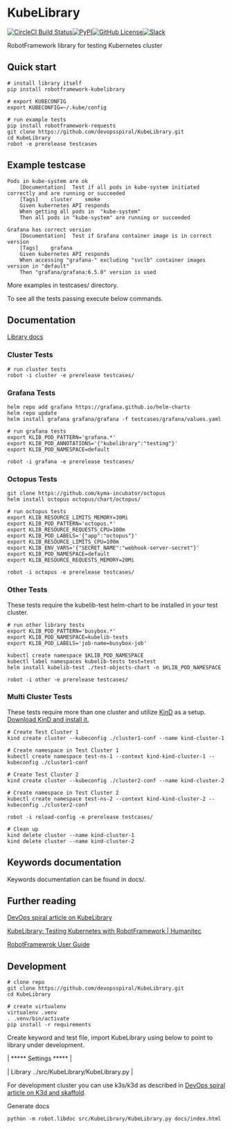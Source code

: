 # KubeLibrary
[![CircleCI Build Status](https://circleci.com/gh/devopsspiral/KubeLibrary.svg?style=shield)](https://circleci.com/gh/devopsspiral/KubeLibrary)[![PyPI](https://img.shields.io/pypi/v/robotframework-kubelibrary)](https://pypi.org/project/robotframework-kubelibrary/)[![GitHub License](https://img.shields.io/badge/license-MIT-lightgrey.svg)](https://raw.githubusercontent.com/devopsspiral/k3d-orb/master/LICENSE)[![Slack](https://img.shields.io/badge/slack-robotframework%2F%23kubernetes-blue)](https://robotframework.slack.com/archives/C017AKKS06R)


RobotFramework library for testing Kubernetes cluster

## Quick start

```
# install library itself
pip install robotframework-kubelibrary

# export KUBECONFIG
export KUBECONFIG=~/.kube/config

# run example tests
pip install robotframework-requests
git clone https://github.com/devopsspiral/KubeLibrary.git
cd KubeLibrary
robot -e prerelease testcases
```

## Example testcase

```
Pods in kube-system are ok
    [Documentation]  Test if all pods in kube-system initiated correctly and are running or succeeded
    [Tags]    cluster    smoke
    Given kubernetes API responds
    When getting all pods in  "kube-system"
    Then all pods in "kube-system" are running or succeeded

Grafana has correct version
    [Documentation]  Test if Grafana container image is in correct version
    [Tags]    grafana
    Given kubernetes API responds
    When accessing "grafana-" excluding "svclb" container images version in "default"
    Then "grafana/grafana:6.5.0" version is used

```

More examples in testcases/ directory.

To see all the tests passing execute below commands.

## Documentation

[Library docs](http://devopsspiral.com/KubeLibrary/)


### Cluster Tests
```
# run cluster tests
robot -i cluster -e prerelease testcases/
```

### Grafana Tests
```
helm repo add grafana https://grafana.github.io/helm-charts
helm repo update
helm install grafana grafana/grafana -f testcases/grafana/values.yaml

# run grafana tests
export KLIB_POD_PATTERN='grafana.*'
export KLIB_POD_ANNOTATIONS='{"kubelibrary":"testing"}'
export KLIB_POD_NAMESPACE=default

robot -i grafana -e prerelease testcases/
```

### Octopus Tests
```
git clone https://github.com/kyma-incubator/octopus
helm install octopus octopus/chart/octopus/

# run octopus tests
export KLIB_RESOURCE_LIMITS_MEMORY=30Mi
export KLIB_POD_PATTERN='octopus.*'
export KLIB_RESOURCE_REQUESTS_CPU=100m
export KLIB_POD_LABELS='{"app":"octopus"}'
export KLIB_RESOURCE_LIMITS_CPU=100m
export KLIB_ENV_VARS='{"SECRET_NAME":"webhook-server-secret"}'
export KLIB_POD_NAMESPACE=default
export KLIB_RESOURCE_REQUESTS_MEMORY=20Mi

robot -i octopus -e prerelease testcases/
```

### Other Tests
These tests require the kubelib-test helm-chart to be installed in your test cluster.
```
# run other library tests
export KLIB_POD_PATTERN='busybox.*'
export KLIB_POD_NAMESPACE=kubelib-tests
export KLIB_POD_LABELS='job-name=busybox-job'

kubectl create namespace $KLIB_POD_NAMESPACE
kubectl label namespaces kubelib-tests test=test
helm install kubelib-test ./test-objects-chart -n $KLIB_POD_NAMESPACE

robot -i other -e prerelease testcases/
```
### Multi Cluster Tests
These tests require more than one cluster and utilize [KinD](https://kind.sigs.k8s.io/) as a setup.
[Download KinD and install it.](https://kind.sigs.k8s.io/docs/user/quick-start/)
```
# Create Test Cluster 1
kind create cluster --kubeconfig ./cluster1-conf --name kind-cluster-1

# Create namespace in Test Cluster 1
kubectl create namespace test-ns-1 --context kind-kind-cluster-1 --kubeconfig ./cluster1-conf

# Create Test Cluster 2
kind create cluster --kubeconfig ./cluster2-conf --name kind-cluster-2

# Create namespace in Test Cluster 2
kubectl create namespace test-ns-2 --context kind-kind-cluster-2 --kubeconfig ./cluster2-conf

robot -i reload-config -e prerelease testcases/

# Clean up
kind delete cluster --name kind-cluster-1
kind delete cluster --name kind-cluster-2
```

## Keywords documentation

Keywords documentation can be found in docs/.

## Further reading

[DevOps spiral article on KubeLibrary](https://devopsspiral.com/articles/k8s/robotframework-kubelibrary/)

[KubeLibrary: Testing Kubernetes with RobotFramework  | Humanitec](https://humanitec.com/blog/kubelibrary-testing-kubernetes-with-robotframework)

[RobotFramewrok User Guide](https://robotframework.org/robotframework/latest/RobotFrameworkUserGuide.html)

## Development

```
# clone repo
git clone https://github.com/devopsspiral/KubeLibrary.git
cd KubeLibrary

# create virtualenv
virtualenv .venv
. .venv/bin/activate
pip install -r requirements
```

Create keyword and test file, import KubeLibrary using below to point to library under development.

| ***** Settings ***** |

| Library    ../src/KubeLibrary/KubeLibrary.py |

For development cluster you can use k3s/k3d as described in [DevOps spiral article on K3d and skaffold](https://devopsspiral.com/articles/k8s/k3d-skaffold/).

Generate docs

```
python -m robot.libdoc src/KubeLibrary/KubeLibrary.py docs/index.html
```